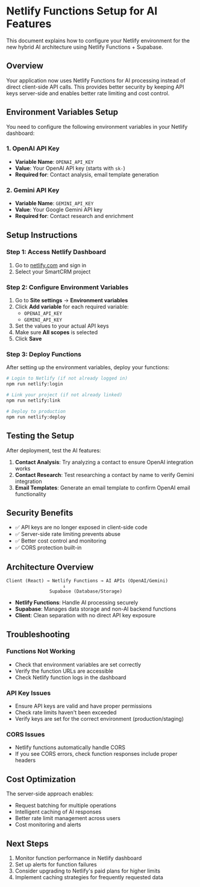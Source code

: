 # Netlify Functions Setup for AI Features

This document explains how to configure your Netlify environment for the new hybrid AI architecture using Netlify Functions + Supabase.

## Overview

Your application now uses Netlify Functions for AI processing instead of direct client-side API calls. This provides better security by keeping API keys server-side and enables better rate limiting and cost control.

## Environment Variables Setup

You need to configure the following environment variables in your Netlify dashboard:

### 1. OpenAI API Key
- **Variable Name**: `OPENAI_API_KEY`
- **Value**: Your OpenAI API key (starts with `sk-`)
- **Required for**: Contact analysis, email template generation

### 2. Gemini API Key
- **Variable Name**: `GEMINI_API_KEY`
- **Value**: Your Google Gemini API key
- **Required for**: Contact research and enrichment

## Setup Instructions

### Step 1: Access Netlify Dashboard
1. Go to [netlify.com](https://netlify.com) and sign in
2. Select your SmartCRM project

### Step 2: Configure Environment Variables
1. Go to **Site settings** → **Environment variables**
2. Click **Add variable** for each required variable:
   - `OPENAI_API_KEY`
   - `GEMINI_API_KEY`
3. Set the values to your actual API keys
4. Make sure **All scopes** is selected
5. Click **Save**

### Step 3: Deploy Functions
After setting up the environment variables, deploy your functions:

```bash
# Login to Netlify (if not already logged in)
npm run netlify:login

# Link your project (if not already linked)
npm run netlify:link

# Deploy to production
npm run netlify:deploy
```

## Testing the Setup

After deployment, test the AI features:

1. **Contact Analysis**: Try analyzing a contact to ensure OpenAI integration works
2. **Contact Research**: Test researching a contact by name to verify Gemini integration
3. **Email Templates**: Generate an email template to confirm OpenAI email functionality

## Security Benefits

- ✅ API keys are no longer exposed in client-side code
- ✅ Server-side rate limiting prevents abuse
- ✅ Better cost control and monitoring
- ✅ CORS protection built-in

## Architecture Overview

```
Client (React) → Netlify Functions → AI APIs (OpenAI/Gemini)
                     ↓
                Supabase (Database/Storage)
```

- **Netlify Functions**: Handle AI processing securely
- **Supabase**: Manages data storage and non-AI backend functions
- **Client**: Clean separation with no direct API key exposure

## Troubleshooting

### Functions Not Working
- Check that environment variables are set correctly
- Verify the function URLs are accessible
- Check Netlify function logs in the dashboard

### API Key Issues
- Ensure API keys are valid and have proper permissions
- Check rate limits haven't been exceeded
- Verify keys are set for the correct environment (production/staging)

### CORS Issues
- Netlify functions automatically handle CORS
- If you see CORS errors, check function responses include proper headers

## Cost Optimization

The server-side approach enables:
- Request batching for multiple operations
- Intelligent caching of AI responses
- Better rate limit management across users
- Cost monitoring and alerts

## Next Steps

1. Monitor function performance in Netlify dashboard
2. Set up alerts for function failures
3. Consider upgrading to Netlify's paid plans for higher limits
4. Implement caching strategies for frequently requested data